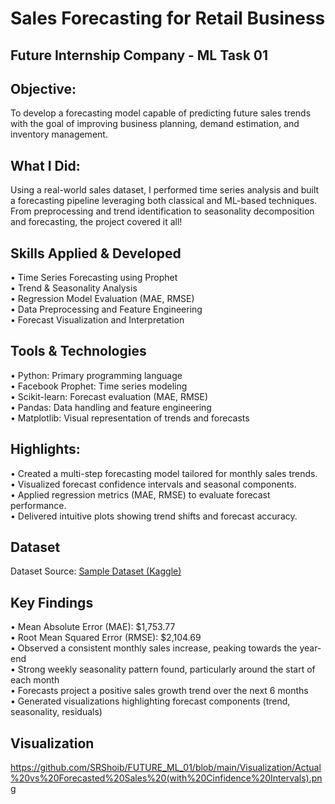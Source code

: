 # Sales Forecasting for Retail Business
## Future Internship Company - ML Task 01
## Objective:
To develop a forecasting model capable of predicting future sales trends with the goal of improving business planning, demand estimation, and inventory management.
## What I Did:
Using a real-world sales dataset, I performed time series analysis and built a forecasting pipeline leveraging both classical and ML-based techniques. From preprocessing and trend identification to seasonality decomposition and forecasting, the project covered it all!
## Skills Applied & Developed
•	Time Series Forecasting using Prophet<br>
•	Trend & Seasonality Analysis<br>
•	Regression Model Evaluation (MAE, RMSE)<br>
•	Data Preprocessing and Feature Engineering<br>
•	Forecast Visualization and Interpretation
## Tools & Technologies
  •	Python: Primary programming language<br>
  •	Facebook Prophet: Time series modeling<br>
  •	Scikit-learn: Forecast evaluation (MAE, RMSE)<br>
  •	Pandas: Data handling and feature engineering<br>
  •	Matplotlib: Visual representation of trends and forecasts
## Highlights:
  •	Created a multi-step forecasting model tailored for monthly sales trends.<br>
  •	Visualized forecast confidence intervals and seasonal components.<br>
  •	Applied regression metrics (MAE, RMSE) to evaluate forecast performance.<br>
  •	Delivered intuitive plots showing trend shifts and forecast accuracy.
## Dataset
Dataset Source: <a href="https://www.kaggle.com/datasets/kyanyoga/sample-sales-data">Sample Dataset (Kaggle)</a>
## Key Findings
  •	Mean Absolute Error (MAE): $1,753.77<br>
  •	Root Mean Squared Error (RMSE): $2,104.69<br>
  •	Observed a consistent monthly sales increase, peaking towards the year-end<br>
  •	Strong weekly seasonality pattern found, particularly around the start of each month<br>
  •	Forecasts project a positive sales growth trend over the next 6 months<br>
  •	Generated visualizations highlighting forecast components (trend, seasonality, residuals)
## Visualization
https://github.com/SRShoib/FUTURE_ML_01/blob/main/Visualization/Actual%20vs%20Forecasted%20Sales%20(with%20Cinfidence%20Intervals).png




